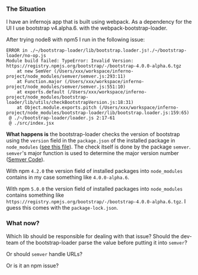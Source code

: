 ### The Situation

I have an infernojs app that is built using webpack. As a dependency for the UI I use bootstrap v4.alpha.6. with the webpack-bootstrap-loader.

After trying node8 with npm5 I run in the following issue:

```
ERROR in ./~/bootstrap-loader/lib/bootstrap.loader.js!./~/bootstrap-loader/no-op.js
Module build failed: TypeError: Invalid Version: https://registry.npmjs.org/bootstrap/-/bootstrap-4.0.0-alpha.6.tgz
    at new SemVer (/Users/xxx/workspace/inferno-project/node_modules/semver/semver.js:293:11)
    at Function.major (/Users/xxx/workspace/inferno-project/node_modules/semver/semver.js:551:10)
    at exports.default (/Users/xxx/workspace/inferno-project/node_modules/bootstrap-loader/lib/utils/checkBootstrapVersion.js:18:31)
    at Object.module.exports.pitch (/Users/xxx/workspace/inferno-project/node_modules/bootstrap-loader/lib/bootstrap.loader.js:159:65)
 @ ./~/bootstrap-loader/loader.js 2:17-61
 @ ./src/index.jsx
```

**What happens is** the bootstrap-loader checks the version of bootstrap using the `version` field in the `package.json` of the installed package in `node_modules` ([see this file](https://github.com/shakacode/bootstrap-loader/blob/master/src/utils/checkBootstrapVersion.js#L18)). The check itself is done by the package `semver`. `semver`'s major function is used to determine the major version number ([Semver Code](https://github.com/npm/node-semver)).

With npm `4.2.0` the version field of installed packages into `node_modules` contains in my case something like `4.0.0-alpha.6`.

With npm `5.0.0` the version field of installed packages into `node_modules` contains something like `https://registry.npmjs.org/bootstrap/-/bootstrap-4.0.0-alpha.6.tgz`. I guess this comes with the `package-lock.json`.

### What now?
Which lib should be responsible for dealing with that issue? Should the dev-team of the bootstrap-loader parse the value before putting it into `semver`?

Or should `semver` handle URLs?

Or is it an npm issue?
